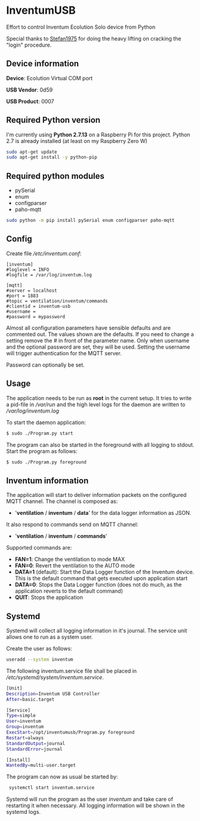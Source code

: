 # InventumUSB
Effort to control Inventum Ecolution Solo device from Python

Special thanks to [Stefan1975](https://tweakers.net/gallery/227200) for doing the heavy lifting on cracking the "login" procedure.

## Device information

**Device**: Ecolution Virtual COM port
 
**USB Vendor**: 0d59

**USB Product**: 0007

## Required Python version

I'm currently using **Python 2.7.13** on a Raspberry Pi for this project.
Python 2.7 is already installed (at least on my Raspberry Zero W)

```bash
sudo apt-get update
sudo apt-get install -y python-pip
```

## Required python modules

* pySerial
* enum
* configparser
* paho-mqtt

```bash
sudo python -m pip install pySerial enum configparser paho-mqtt
```

## Config

Create file _/etc/inventum.conf_:

```
[inventum]
#loglevel = INFO
#logfile = /var/log/inventum.log

[mqtt]
#server = localhost
#port = 1883
#topic = ventilation/inventum/commands
#clientid = inventum-usb
#username = 
#password = mypassword
```
Almost all configuration parameters have sensible defaults and are commented out. The values shown are the defaults. If 
you need to change a setting remove the # in front of the parameter name. Only when username and the optional password 
are set, they will be used. Setting the username will trigger authentication for the MQTT server. 

Password can optionally be set.

## Usage

The application needs to be run as **root** in the current setup. It tries to write a pid-file in _/var/run_ and the 
high level logs for the daemon are written to _/var/log/inventum.log_

To start the daemon application:

```bash
$ sudo ./Program.py start
```
The program can also be started in the foreground with all logging to stdout. Start the program as follows:

```bash
$ sudo ./Program.py foreground
```

## Inventum information

The application will start to deliver information packets on the configured MQTT channel.
The channel is composed as:
* '**ventilation** / **inventum** / **data**' for the data logger information as JSON.

It also respond to commands send on MQTT channel:

* '**ventilation** / **inventum** / **commands**'

Supported commands are:
* **FAN=1**: Change the ventilation to mode MAX
* **FAN=0**: Revert the ventilation to the AUTO mode
* **DATA=1** (default): Start the Data Logger function of the Inventum device. This is the default command that gets executed
upon application start
* **DATA=0**: Stops the Data Logger function (does not do much, as the application reverts to the default command)
* **QUIT**: Stops the application

## Systemd

Systemd will collect all logging information in it's journal. 
The service unit allows one to run as a system user.

Create the user as follows:

```bash
useradd --system inventum
```

The following inventum.service file shall be placed in _/etc/systemd/system/inventum.service_.

```bash
[Unit]
Description=Inventum USB Controller
After=basic.target

[Service]
Type=simple
User=inventum
Group=inventum
ExecStart=/opt/inventumusb/Program.py foreground
Restart=always
StandardOutput=journal
StandardError=journal

[Install]
WantedBy=multi-user.target
```
The program can now as usual be started by:
 
```bash
 systemctl start inventum.service
```

Systemd will run the program as the user _inventum_ and take care of restarting it when necessary. All logging 
information will be shown in the systemd logs.
